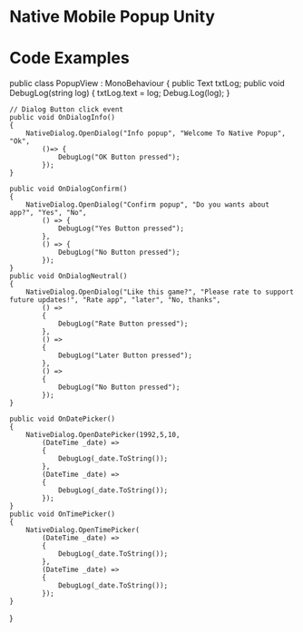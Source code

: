 # Native Mobile Popup Unity


# Code Examples
public class PopupView : MonoBehaviour
{
    public Text txtLog;
    public void DebugLog(string log)
    {
        txtLog.text = log;
        Debug.Log(log);
    }
    

    // Dialog Button click event
    public void OnDialogInfo()
    {
        NativeDialog.OpenDialog("Info popup", "Welcome To Native Popup", "Ok", 
            ()=> {
                DebugLog("OK Button pressed");
            });
    }

    public void OnDialogConfirm()
    {
        NativeDialog.OpenDialog("Confirm popup", "Do you wants about app?", "Yes", "No",
            () => {
                DebugLog("Yes Button pressed");
            },
            () => {
                DebugLog("No Button pressed");
            });
    }
    public void OnDialogNeutral()
    {
        NativeDialog.OpenDialog("Like this game?", "Please rate to support future updates!", "Rate app", "later", "No, thanks",
            () =>
            {
                DebugLog("Rate Button pressed");
            },
            () =>
            {
                DebugLog("Later Button pressed");
            },
            () =>
            {
                DebugLog("No Button pressed");
            });
    }

    public void OnDatePicker()
    {
        NativeDialog.OpenDatePicker(1992,5,10,
            (DateTime _date) =>
            {
                DebugLog(_date.ToString());
            },
            (DateTime _date) =>
            {
                DebugLog(_date.ToString());
            });        
    }
    public void OnTimePicker()
    {
        NativeDialog.OpenTimePicker(
            (DateTime _date) =>
            {
                DebugLog(_date.ToString());
            },
            (DateTime _date) =>
            {
                DebugLog(_date.ToString());
            });
    }
}